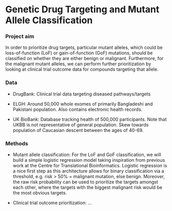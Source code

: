 # Genetic Drug Targeting and Mutant Allele Classification
### Project aim
In order to prioritize drug targets, particular mutant alleles, which could be loss-of-function (LoF) or gain-of-function (GoF) mutations, should be classified on whether they are either benign or malignant. Furthermore, for the malignant mutant alleles, we can perform further prioritization by looking at clinical trial outcome data for compounds targeting that allele. 
### Data
- DrugBank: Clinical trial data targeting diseased pathways/targets 

- ELGH: Around 50,000 whole exomes of primarily Bangladeshi and Pakistani population. Also contains electronic health records.

- UK BioBank: Database tracking health of 500,000 participants. Note that UKBB is not representative of general population. Skew towards population of Caucasian descent between the ages of 40-69. 
### Methods 
- Mutant allele classification: For the LoF and GoF classification, we will build a simple logistic regression model taking inspiration from previous work at the Centre for Translational Bioinformatics. Logistic regression is a nice first step as this architecture allows for binary classification via a threshold, e.g. risk > 50% = malignant mutation, else benign. Moreover, the raw risk probability can be used to prioritize the targets amongst each other, where the targets with the biggest malignant risk would be the most obvious targets. 

- Clinical trial outcome prioritization: ...
